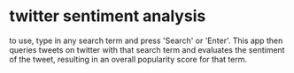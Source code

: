 # twitter sentiment analysis #
to use, type in any search term and press 'Search' or 'Enter'. This app then queries tweets on twitter with that search term and evaluates the sentiment of the tweet, resulting in an overall popularity score for that term.